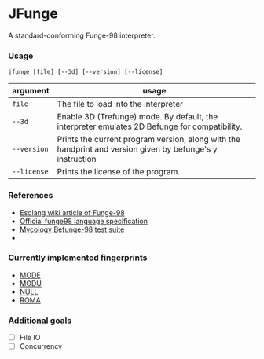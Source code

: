 # JFunge
A standard-conforming Funge-98 interpreter.

### Usage
`jfunge [file] [--3d] [--version] [--license]`

| argument    | usage                                                                                                     |
|-------------|-----------------------------------------------------------------------------------------------------------|
| `file`      | The file to load into the interpreter                                                                     |
| `--3d`      | Enable 3D (Trefunge) mode. By default, the interpreter emulates 2D Befunge for compatibility.             |
| `--version` | Prints the current program version, along with the handprint and version given by befunge's y instruction |
| `--license` | Prints the license of the program.                                                                        |

### References
- [Esolang wiki article of Funge-98](https://esolangs.org/wiki/Funge-98)
- [Official funge98 language specification](https://github.com/catseye/Funge-98/blob/master/doc/funge98.markdown)
- [Mycology Befunge-98 test suite](https://github.com/Deewiant/Mycology)
- 

### Currently implemented fingerprints
- [MODE](https://catseye.tc/view/funge-98/library/MODE.markdown)
- [MODU](https://catseye.tc/view/funge-98/library/MODU.markdown)
- [NULL](https://catseye.tc/view/funge-98/library/NULL.markdown)
- [ROMA](https://catseye.tc/view/funge-98/library/ROMA.markdown)

### Additional goals
- [ ] File IO
- [ ] Concurrency
